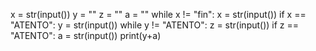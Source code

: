 x = str(input())
y = ""
z = ""
a = ""
while x != "fin":
  x = str(input())
if x == "ATENTO":
    y = str(input())
while y != "ATENTO":
      z = str(input())
  if z == "ATENTO":
        a = str(input())
print(y+a)
